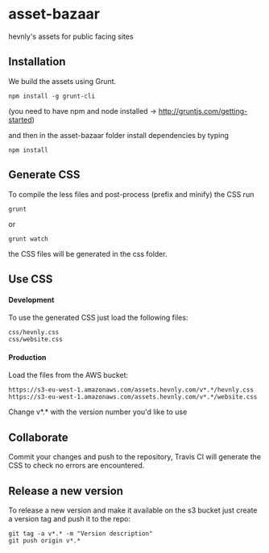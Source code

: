 # asset-bazaar
hevnly's assets for public facing sites

## Installation

We build the assets using Grunt.

    npm install -g grunt-cli
(you need to have npm and node installed -> http://gruntjs.com/getting-started)

and then in the asset-bazaar folder install dependencies by typing

    npm install

## Generate CSS

To compile the less files and post-process (prefix and minify) the CSS run

    grunt

or

    grunt watch

the CSS files will be generated in the css folder.

## Use CSS

#### Development

To use the generated CSS just load the following files:

    css/hevnly.css
    css/website.css

#### Production

Load the files from the AWS bucket:

    https://s3-eu-west-1.amazonaws.com/assets.hevnly.com/v*.*/hevnly.css
    https://s3-eu-west-1.amazonaws.com/assets.hevnly.com/v*.*/website.css

Change v*.* with the version number you'd like to use

## Collaborate

Commit your changes and push to the repository, Travis CI will generate the CSS to check no errors are encountered.

## Release a new version

To release a new version and make it available on the s3 bucket just create a version tag and push it to the repo:

    git tag -a v*.* -m "Version description"
    git push origin v*.*
